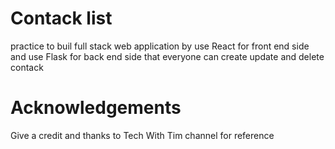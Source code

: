 # Contack list
practice to buil full stack web application by use React for front end side and use Flask for back end side that everyone can create update and delete contack
# Acknowledgements
Give a credit and thanks to Tech With Tim channel for reference
